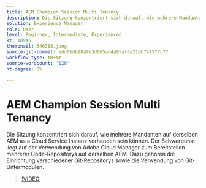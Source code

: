 ```yaml
---
title: AEM Champion Session Multi Tenancy
description: Die Sitzung konzentriert sich darauf, wie mehrere Mandanten auf derselben AEM as a Cloud Service Instanz vorhanden sein können. Der Schwerpunkt liegt auf der Verwendung von Adobe Cloud Manager zum Bereitstellen mehrerer Code-Repositorys auf derselben AEM. Dazu gehören die Einrichtung verschiedener Git-Repositorys sowie die Verwendung von Git-Untermodulen.
solution: Experience Manager
role: User
level: Beginner, Intermediate, Experienced
kt: 10946
thumbnail: 346388.jpeg
source-git-commit: edd0bdb28a9b3d065a64a95af6a216b747577c77
workflow-type: tm+mt
source-wordcount: '120'
ht-degree: 0%

---
```


# AEM Champion Session Multi Tenancy

Die Sitzung konzentriert sich darauf, wie mehrere Mandanten auf derselben AEM as a Cloud Service Instanz vorhanden sein können. Der Schwerpunkt liegt auf der Verwendung von Adobe Cloud Manager zum Bereitstellen mehrerer Code-Repositorys auf derselben AEM. Dazu gehören die Einrichtung verschiedener Git-Repositorys sowie die Verwendung von Git-Untermodulen.

>[!VIDEO](https://video.tv.adobe.com/v/346388/?quality=12&learn=on)
